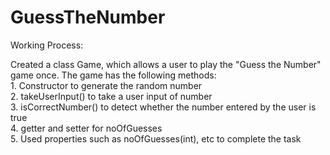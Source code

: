 # GuessTheNumber
Working Process:

Created a class Game, which allows a user to play the "Guess the Number" game once. The game has the following methods:<br>
            1. Constructor to generate the random number<br>
            2. takeUserInput() to take a user input of number<br>
            3. isCorrectNumber() to detect whether the number entered by the user is true<br>
            4. getter and setter for noOfGuesses<br>
            5. Used properties such as noOfGuesses(int), etc to complete the task<br>
